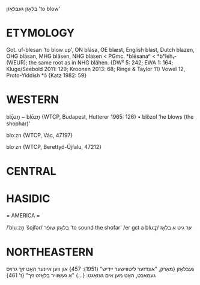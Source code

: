 בלאָזן
געבלאָזן
'to blow'

ETYMOLOGY
===========
Got. uf-blesan 'to blow up', ON blása, OE blæst, English blast, Dutch blazen, OHG blāsan, MHG blâsen, NHG blasen < PGmc. *blēsanaⁿ < *bʰleh₁- (WEUR); the same root as in NHG blähen.
{DW² 5: 242; EWA 1: 164; Kluge/Seebold 2011: 129; Kroonen 2013: 68; Ringe & Taylor 11}
Vowel 12, Proto-Yiddish *ɔ̄
{Katz 1982: 59}

WESTERN
========

blǭzn̥ ~ blōzn̥ {WTCP, Budapest, Hutterer 1965: 126}
	•	blözol 'he blows (the shophar)'

bloːzn {WTCP, Vác, 47197}

bloˑzn {WTCP, Berettyó-Újfalu, 47212}

CENTRAL
========

HASIDIC
=======
= AMERICA = 

/ˈbluːzn̩ ˈšojfər/ בלאָזן שופֿר 'to sound the shofar'
/er gɛt a bluːz̥/ ער גיט אַ בלאָז

NORTHEASTERN
==============

געבלאָזן
{מאַרק, "אונדזער ליטווישער ייִדיש" (1951): 457}
און ווען איינער האָט זיך גרויס געמאַכט, האָט מען אים געזאָגט: {...} "אַ געשוויר בלאָזט זיך" {ז' 461}
